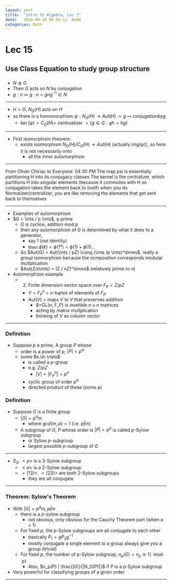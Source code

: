 ```yaml
---
layout: post
title:  "Intro to Algebra, Lec 1"
date:   2020-09-10 00:56:11 -0400
categories: Math
---
```

# Lec 15

## Use Class Equation to study group structure
### 
* $N \trianglelefteq G$
* Then $G$ acts on $N$ by conjugation
* $g : n \mapsto g \cdot n = g n g^{-1} \in N$
***
* $H < G$, $N_G(H)$ acts on $H$
* so there is a homomorphism $\psi : N_G(H) \rightarrow Aut(H) := g \mapsto conjugation by g$
  * $\ker(\psi) = C_G(H) =$ centrualizer $=\{g \in G: gh=hg \}$
***
* First isomorphism theorem:
  * exists isomorphism $N_G(H) / C_G(H) \rightarrow Aut(H)$ (actually $img(\psi)$), so here it is not necessarily onto
    * all the inner automorphism
***
From Oliver Chiriac to Everyone:  04:30 PM
The map psi is essentially partitioning H into its conjugacy classes
The kernel is the centralizer, which partitions H into singular elements (because it commutes with H so conjugation takes the element back to itself)
when you do Normalizer/centralizer, you are like removing the elements that get sent back to themselves
***
* Examples of automorphism
* $G = \ints / p \ints$, p prime
  * $G$ is cyclice, addtion mod p
  * then any automorphism of $G$ is determined by what it does to a generator, 
    * say 1 (not identity)
    * then $\phi(k) = \phi(1^s) = \phi(1) + \phi(1) ...$
  * So $Aut(G) = Aut(\ints / pZ) \cong (\ints /p \ints)^\times$, really a group isomorphism because the ocmposition corresponds modular multplication
  * $Aut(Z/n\ints) = (Z / nZ)^\times$ (relatively prime to $n$)
* Automorphism example
  * 2. Finite dimension vector space over $F_P = Z/pZ$
    * $V = F_P^n$ = n-tuples of elements of $F_P$
    * $Aut(V)$ = maps $V$ to $V$ that preserves addition
      * $=GL(n, F_P) is invetible $n \times n$ matrices
      * acting by matrix multplication
      * thinking of $V$ as column vector
***
### Definition
* Suppose $p$ a prime, A group $P$ whose
  * order is a power of $p$, $|P| = p^a$
  * some $a \in \nats$
    * is called a p-group
    * e.g. $Z/pZ$
      * $|V| = |F_P^n| = p^n$
    * cyclic group of order $p^a$ 
    * directed product of these (some p)

### Definition
* Suppose $G$ is a finite group
  * $|G| = p^am$
    * where $gcd(m,p) = 1$ (i.e. $p \not | m$)
  * A subgroup of $G$, $P$ whose order is $|P| = p^a$ is called $p$-Sylow subgroup
    * or Sylow $p$-subgroup
    * largest possible $p$-subgroup of $G$
***
* $S_3$, $<\rho>$ is a 3-Sylow subgroup
  * $<\sigma>$ is a 2-Sylow subgroup
  * $<(13)>$, $<(23)>$ are both 2-Sylow subgroups
    * they are all conjugate
***
### Theorem: Sylow's Theorem
* With $|G| = p^am, p \not | m$
  * there is a $p$-sylow subgroup
    * not obvious, only obvious for the Cauchy Theorem part (when a = 1)
  * For fixed $p$, the p-Sylow subgroups are all conjugate to each other
    * basically $P_1 = gP_2g^{-1}$
    * mostly conjugate a single element to a group always give you a group (trivial)
  * For fixed $p$, the number of p-Sylow subgroup, $n_p(G) = n_p \cong 1 (\mod p)$
    * Also, $n_p(P) | \frac{|G|}{|N_G(P)|}$ if $P$ is a p-Sylow subgroup
* Very powerful for classifying groups of a given order

***
